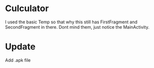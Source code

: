# Culculator
I used the basic Temp so that why this still has FirstFragment and SecondFragment in there. Dont mind them, just notice the MainActivity.
# Update
Add .apk file
